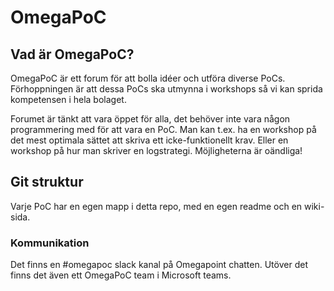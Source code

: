 # OmegaPoC
## Vad är OmegaPoC?
OmegaPoC är ett forum för att bolla idéer och utföra diverse PoCs. Förhoppningen är att dessa PoCs ska utmynna i workshops så vi kan sprida kompetensen i hela bolaget.

Forumet är tänkt att vara öppet för alla, det behöver inte vara någon programmering med för att vara en PoC. Man kan t.ex. ha en workshop på det mest optimala sättet att skriva ett icke-funktionellt krav. Eller en workshop på hur man skriver en logstrategi. Möjligheterna är oändliga!

## Git struktur
Varje PoC har en egen mapp i detta repo, med en egen readme och en wiki-sida.

### Kommunikation
Det finns en #omegapoc slack kanal på Omegapoint chatten. Utöver det finns det även ett OmegaPoC team i Microsoft teams.
